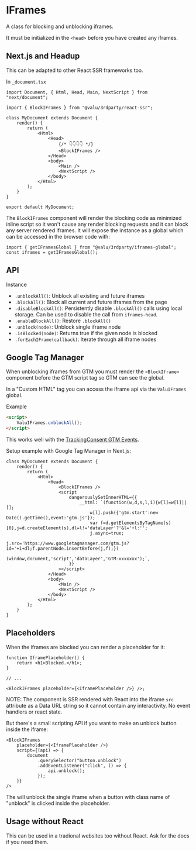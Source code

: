 # IFrames

A class for blocking and unblocking iframes.

It must be initialized in the `<head>` before you have created any iframes.

## Next.js and Headup

This can be adapted to other React SSR frameworks too.

In `_document.tsx`

```tsx
import Document, { Html, Head, Main, NextScript } from "next/document";

import { BlockIFrames } from "@valu/3rdparty/react-ssr";

class MyDocument extends Document {
    render() {
        return (
            <Html>
                <Head>
                    {/* 👇👇👇👇 */}
                    <BlockIFrames />
                </Head>
                <body>
                    <Main />
                    <NextScript />
                </body>
            </Html>
        );
    }
}

export default MyDocument;
```

The `BlockIFrames` component will render the blocking code as minimized
inline script so it won't cause any render blocking requests and it can block
any server rendered iframes. It will expose the instance as a global which
can be accessed in the browser code with:

```tsx
import { getIFramesGlobal } from "@valu/3rdparty/iframes-global";
const iframes = getIFramesGlobal();
```

## API

Instance

-   `.unblockAll()`: Unblock all existing and future iframes
-   `.blockAll()`: Block all current and future iframes from the page
-   `.disableBlockAll()`: Persistently disable `.blockAll()` calls using local
    storage. Can be used to disable the call from `iframes-head`.
-   `.enableBlockAll()`: Restore `.blockAll()`
-   `.unblock(node)`: Unblock single iframe node
-   `.isBlocked(node)`: Returns true if the given node is blocked
-   `.forEachIFrame(callback)`: Iterate through all iframe nodes

## Google Tag Manager

When unblocking iframes from GTM you must render the `<BlockIframe>`
component before the GTM script tag so GTM can see the global.

In a "Custom HTML" tag you can access the iframe api via the `ValuIFrames`
global.

Example

```html
<script>
    ValuIFrames.unblockAll();
</script>
```

This works well with the [TrackingConsent GTM
Events](tracking-consent.md#google-tag-manager-events).

Setup example with Google Tag Manager in Next.js:

```tsx
class MyDocument extends Document {
    render() {
        return (
            <Html>
                <Head>
                    <BlockIFrames />
                    <script
                        dangerouslySetInnerHTML={{
                            __html: `(function(w,d,s,l,i){w[l]=w[l]||[];
                                w[l].push({'gtm.start':new Date().getTime(),event:'gtm.js'});
                                var f=d.getElementsByTagName(s)[0],j=d.createElement(s),dl=l!='dataLayer'?'&l='+l:'';
                                j.async=true;
                                j.src='https://www.googletagmanager.com/gtm.js?id='+i+dl;f.parentNode.insertBefore(j,f);})
                                (window,document,'script','dataLayer','GTM-xxxxxxx');`,
                        }}
                    ></script>
                </Head>
                <body>
                    <Main />
                    <NextScript />
                </body>
            </Html>
        );
    }
}
```

## Placeholders

When the iframes are blocked you can render a placeholder for it:

```tsx
function IframePlaceholder() {
    return <h1>Blocked.</h1>;
}

// ...

<BlockIFrames placeholder={<IframePlaceholder />} />;
```

NOTE: The component is SSR rendered with React into the iframe `src`
attribute as a Data URL string so it cannot contain any interactivity. No
event handlers or react state.

But there's a small scripting API if you want to make an unblock button inside the iframe:

```tsx
<BlockIFrames
    placeholder={<IframePlaceholder />}
    script={(api) => {
        document
            .querySelector("button.unblock")
            .addEventListener("click", () => {
                api.unblock();
            });
    }}
/>
```

The will unblock the single iframe when a button with class name of "unblock"
is clicked inside the placeholder.

## Usage without React

This can be used in a tradional websites too without React. Ask for the docs
if you need them.

